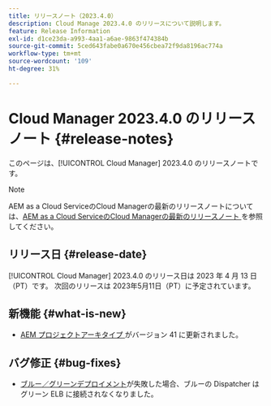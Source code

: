 ```yaml
---
title: リリースノート（2023.4.0）
description: Cloud Manage 2023.4.0 のリリースについて説明します。
feature: Release Information
exl-id: d1ce23da-a993-4aa1-a6ae-9863f474384b
source-git-commit: 5ced643fabe0a670e456cbea72f9da8196ac774a
workflow-type: tm+mt
source-wordcount: '109'
ht-degree: 31%

---
```


# Cloud Manager 2023.4.0 のリリースノート {#release-notes}

このページは、[!UICONTROL Cloud Manager] 2023.4.0 のリリースノートです。

>[!NOTE]
>
>AEM as a Cloud ServiceのCloud Managerの最新のリリースノートについては、[AEM as a Cloud ServiceのCloud Managerの最新のリリースノート ](https://experienceleague.adobe.com/en/docs/experience-manager-cloud-service/content/release-notes/cloud-manager/current) を参照してください。

## リリース日 {#release-date}

[!UICONTROL Cloud Manager] 2023.4.0 のリリース日は 2023 年 4 月 13 日（PT）です。 次回のリリースは 2023年5月11日（PT）に予定されています。

## 新機能 {#what-is-new}

* [AEM プロジェクトアーキタイプ ](https://experienceleague.adobe.com/ja/docs/experience-manager-core-components/using/developing/archetype/overview) がバージョン 41 に更新されました。

## バグ修正 {#bug-fixes}

* [ブルー／グリーンデプロイメント](/help/introduction.md#blue-green)が失敗した場合、ブルーの Dispatcher はグリーン ELB に接続されなくなりました。
